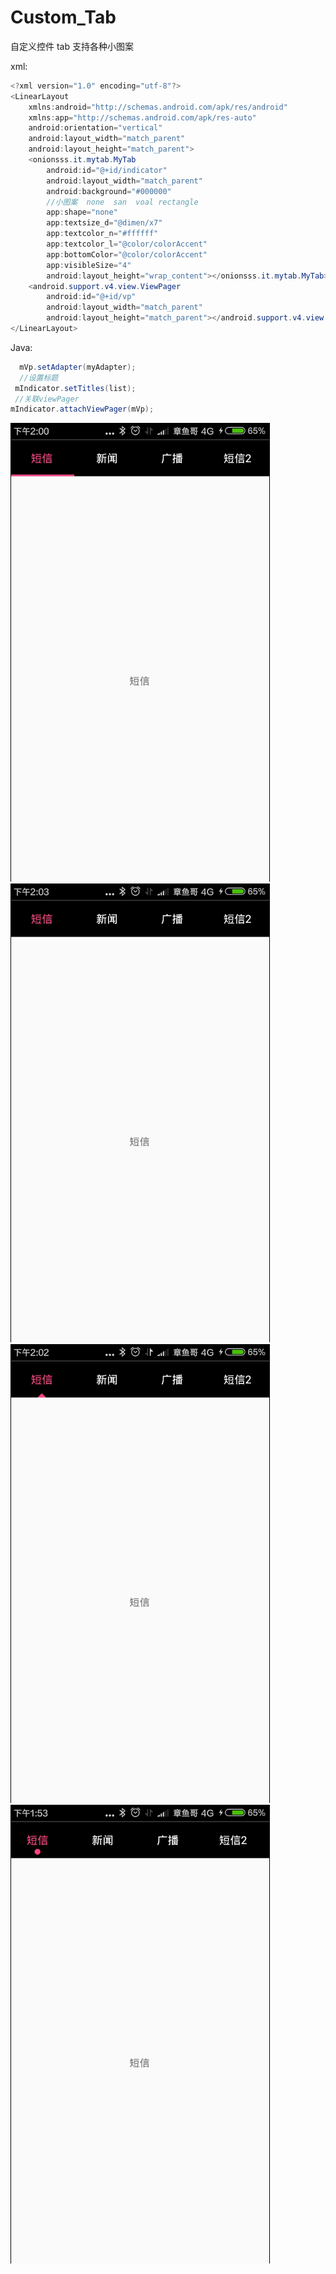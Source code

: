 # Custom_Tab
自定义控件 tab 支持各种小图案

xml:
```Java
<?xml version="1.0" encoding="utf-8"?>
<LinearLayout
    xmlns:android="http://schemas.android.com/apk/res/android"
    xmlns:app="http://schemas.android.com/apk/res-auto"
    android:orientation="vertical"
    android:layout_width="match_parent"
    android:layout_height="match_parent">
    <onionsss.it.mytab.MyTab
        android:id="@+id/indicator"
        android:layout_width="match_parent"
        android:background="#000000"
        //小图案  none  san  voal rectangle
        app:shape="none"
        app:textsize_d="@dimen/x7"
        app:textcolor_n="#ffffff"
        app:textcolor_l="@color/colorAccent"
        app:bottomColor="@color/colorAccent"
        app:visibleSize="4"
        android:layout_height="wrap_content"></onionsss.it.mytab.MyTab>
    <android.support.v4.view.ViewPager
        android:id="@+id/vp"
        android:layout_width="match_parent"
        android:layout_height="match_parent"></android.support.v4.view.ViewPager>
</LinearLayout>
```
Java:
```Java
  mVp.setAdapter(myAdapter);
  //设置标题
 mIndicator.setTitles(list);
 //关联viewPager
mIndicator.attachViewPager(mVp);
```
![image](https://github.com/Onionsss/Custom_Tab/blob/master/imgae/r.gif)
![image](https://github.com/Onionsss/Custom_Tab/blob/master/imgae/none.gif)
![image](https://github.com/Onionsss/Custom_Tab/blob/master/imgae/san.gif)
![image](https://github.com/Onionsss/Custom_Tab/blob/master/imgae/tab.gif)
